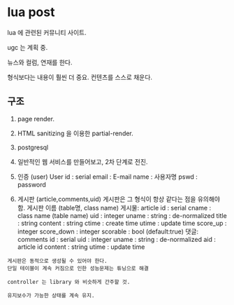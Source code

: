
#   lua post

lua 에 관련된 커뮤니티 사이트.

ugc 는 계획 중.

뉴스와 컬럼, 연재를 한다.

형식보다는 내용이 훨씬 더 중요. 컨텐츠를 스스로 채운다.


##  구조

1.  page render.
1.  HTML sanitizing 을 이용한 partial-render.
1.  postgresql
1.  일반적인 웹 서비스를 만들어보고, 2차 단계로 전진.
  1.  인증 (user)
    User
      id          : serial
      email       : E-mail
      name        : 사용자명
      pswd        : password

  1.  게시판  (article,comments,uid)
    게시판은 그 형식이 항상 같다는 점을 유의해야 함.
      게시판 이름 (table명, class name)
      게시물: article
        id        : serial
        cname     : class name (table name)
        uid       : integer
        uname     : string : de-normalized
        title     : string
        content   : string
        ctime     : create time
        utime     : update time
        score_up    : integer
        score_down  : integer
        scorable  :  bool  (default:true)
      댓글: comments
        id        : serial
        uid       : integer
        uname     : string : de-normalized
        aid       : article id
        content   : string
        utime     : update time

    게시판은 동적으로 생성될 수 있어야 한다.
    단일 테이블이 계속 커짐으로 인한 성능문제는 튜닝으로 해결

    controller 는 library 와 비슷하게 간주할 것.

    유지보수가 가능한 상태를 계속 유지.

